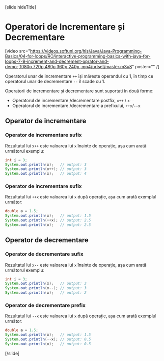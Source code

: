 [slide hideTitle]
# Operatori de Incrementare și Decrementare

[video src="https://videos.softuni.org/hls/Java/Java-Programming-Basics/04-for-loops/RO/interactive-programming-basics-with-java-for-loops-7-9-increment-and-decrement-oprator-and-demo-,1080p,720p,480p,360p,240p,.mp4/urlset/master.m3u8" poster="" /]

Operatorul unar de incrementare `++` își mărește operandul cu 1, în timp ce operatorul unar de decrementare `--` îl scade cu 1.

Operatorii de incrementare și decrementare sunt suportați în două forme:

* Operatorul de incrementare /decrementare  postfix, `x++` / `x--`
* Operatorul de incrementare /decrementare  a prefixului, `++x`/`--x`

## Operator de incrementare 

### Operator de incrementare sufix
Rezultatul lui `x++` este valoarea lui `x` înainte de operație, așa cum arată următorul exemplu:
```java live
int i = 3;
System.out.println(x);   // output: 3
System.out.println(x++); // output: 3
System.out.println(x);   // output: 4
```

### Operator de incrementare sufix
Rezultatul lui `++x` este valoarea lui `x` după operație, așa cum arată exemplul următor:
```java live
double a = 1.5;
System.out.println(x);   // output: 1.5
System.out.println(++x); // output: 2.5
System.out.println(x);   // output: 2.5
```

## Operator de decrementare 

### Operator de decrementare sufix
Rezultatul lui `x--` este valoarea lui `x` înainte de operație, așa cum arată următorul exemplu:
```java live
int i = 3;
System.out.println(x);   // output: 3
System.out.println(x--); // output: 3
System.out.println(x);   // output: 2
```

### Operator de decrementare prefix
Rezultatul lui `--x` este valoarea lui `x` după operație, așa cum arată exemplul următor:
```java live
double a = 1.5;
System.out.println(x);   // output: 1.5
System.out.println(--x); // output: 0.5
System.out.println(x);   // output: 0.5
```
[/slide]